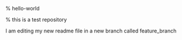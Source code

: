 % hello-world

% this is a test repository 

I am editing my new readme file in a new branch called feature_branch
